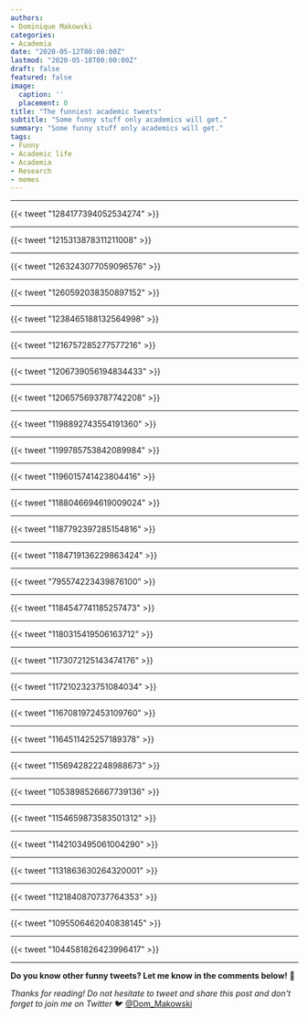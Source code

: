 ```yaml
---
authors:
- Dominique Makowski
categories:
- Academia
date: "2020-05-12T00:00:00Z"
lastmod: "2020-05-18T00:00:00Z"
draft: false
featured: false
image:
  caption: ''
  placement: 0
title: "The funniest academic tweets"
subtitle: "Some funny stuff only academics will get."
summary: "Some funny stuff only academics will get."
tags:
- Funny
- Academic life
- Academia
- Research
- memes
---
```


---

{{< tweet "1284177394052534274" >}}

---

{{< tweet "1215313878311211008" >}}

---

{{< tweet "1263243077059096576" >}}


---

{{< tweet "1260592038350897152" >}}

---

{{< tweet "1238465188132564998" >}}

---

{{< tweet "1216757285277577216" >}}


---

{{< tweet "1206739056194834433" >}}

---

{{< tweet "1206575693787742208" >}}

---

{{< tweet "1198892743554191360" >}}

---

{{< tweet "1199785753842089984" >}}

---

{{< tweet "1196015741423804416" >}}

---

{{< tweet "1188046694619009024" >}}

---

{{< tweet "1187792397285154816" >}}

---

{{< tweet "1184719136229863424" >}}

---

{{< tweet "795574223439876100" >}}

---

{{< tweet "1184547741185257473" >}}

---

{{< tweet "1180315419506163712" >}}

---

{{< tweet "1173072125143474176" >}}

---

{{< tweet "1172102323751084034" >}}

---

{{< tweet "1167081972453109760" >}}

---

{{< tweet "1164511425257189378" >}}

---

{{< tweet "1156942822248988673" >}}

---

{{< tweet "1053898526667739136" >}}

---

{{< tweet "1154659873583501312" >}}

---

{{< tweet "1142103495061004290" >}}

---

{{< tweet "1131863630264320001" >}}

---

{{< tweet "1121840870737764353" >}}

---

{{< tweet "1095506462040838145" >}}

---

{{< tweet "1044581826423996417" >}}


---


**Do you know other funny tweets? Let me know in the comments below!** :hugs:

*Thanks for reading! Do not hesitate to tweet and share this post and don't forget to join me on Twitter* 🐦 [@Dom_Makowski](https://twitter.com/Dom_Makowski)


